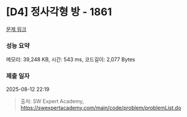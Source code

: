 # [D4] 정사각형 방 - 1861 

[문제 링크](https://swexpertacademy.com/main/code/problem/problemDetail.do?contestProbId=AV5LtJYKDzsDFAXc) 

### 성능 요약

메모리: 39,248 KB, 시간: 543 ms, 코드길이: 2,077 Bytes

### 제출 일자

2025-08-12 22:19



> 출처: SW Expert Academy, https://swexpertacademy.com/main/code/problem/problemList.do